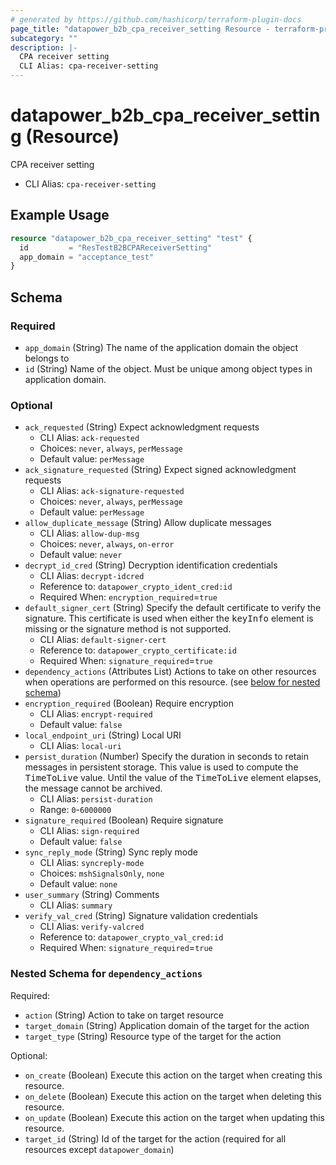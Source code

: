 ```yaml
---
# generated by https://github.com/hashicorp/terraform-plugin-docs
page_title: "datapower_b2b_cpa_receiver_setting Resource - terraform-provider-datapower"
subcategory: ""
description: |-
  CPA receiver setting
  CLI Alias: cpa-receiver-setting
---
```


# datapower_b2b_cpa_receiver_setting (Resource)

CPA receiver setting
  - CLI Alias: `cpa-receiver-setting`

## Example Usage

```terraform
resource "datapower_b2b_cpa_receiver_setting" "test" {
  id         = "ResTestB2BCPAReceiverSetting"
  app_domain = "acceptance_test"
}
```

<!-- schema generated by tfplugindocs -->
## Schema

### Required

- `app_domain` (String) The name of the application domain the object belongs to
- `id` (String) Name of the object. Must be unique among object types in application domain.

### Optional

- `ack_requested` (String) Expect acknowledgment requests
  - CLI Alias: `ack-requested`
  - Choices: `never`, `always`, `perMessage`
  - Default value: `perMessage`
- `ack_signature_requested` (String) Expect signed acknowledgment requests
  - CLI Alias: `ack-signature-requested`
  - Choices: `never`, `always`, `perMessage`
  - Default value: `perMessage`
- `allow_duplicate_message` (String) Allow duplicate messages
  - CLI Alias: `allow-dup-msg`
  - Choices: `never`, `always`, `on-error`
  - Default value: `never`
- `decrypt_id_cred` (String) Decryption identification credentials
  - CLI Alias: `decrypt-idcred`
  - Reference to: `datapower_crypto_ident_cred:id`
  - Required When: `encryption_required`=`true`
- `default_signer_cert` (String) Specify the default certificate to verify the signature. This certificate is used when either the <tt>keyInfo</tt> element is missing or the signature method is not supported.
  - CLI Alias: `default-signer-cert`
  - Reference to: `datapower_crypto_certificate:id`
  - Required When: `signature_required`=`true`
- `dependency_actions` (Attributes List) Actions to take on other resources when operations are performed on this resource. (see [below for nested schema](#nestedatt--dependency_actions))
- `encryption_required` (Boolean) Require encryption
  - CLI Alias: `encrypt-required`
  - Default value: `false`
- `local_endpoint_uri` (String) Local URI
  - CLI Alias: `local-uri`
- `persist_duration` (Number) Specify the duration in seconds to retain messages in persistent storage. This value is used to compute the <tt>TimeToLive</tt> value. Until the value of the <tt>TimeToLive</tt> element elapses, the message cannot be archived.
  - CLI Alias: `persist-duration`
  - Range: `0`-`6000000`
- `signature_required` (Boolean) Require signature
  - CLI Alias: `sign-required`
  - Default value: `false`
- `sync_reply_mode` (String) Sync reply mode
  - CLI Alias: `syncreply-mode`
  - Choices: `mshSignalsOnly`, `none`
  - Default value: `none`
- `user_summary` (String) Comments
  - CLI Alias: `summary`
- `verify_val_cred` (String) Signature validation credentials
  - CLI Alias: `verify-valcred`
  - Reference to: `datapower_crypto_val_cred:id`
  - Required When: `signature_required`=`true`

<a id="nestedatt--dependency_actions"></a>
### Nested Schema for `dependency_actions`

Required:

- `action` (String) Action to take on target resource
- `target_domain` (String) Application domain of the target for the action
- `target_type` (String) Resource type of the target for the action

Optional:

- `on_create` (Boolean) Execute this action on the target when creating this resource.
- `on_delete` (Boolean) Execute this action on the target when deleting this resource.
- `on_update` (Boolean) Execute this action on the target when updating this resource.
- `target_id` (String) Id of the target for the action (required for all resources except `datapower_domain`)
